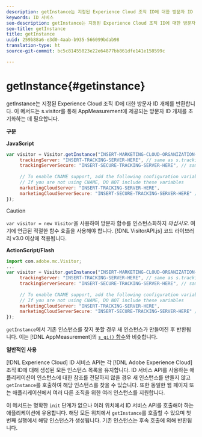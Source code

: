 ```yaml
---
description: getInstance는 지정된 Experience Cloud 조직 ID에 대한 방문자 ID 개체를 반환합니다. 이 메서드는 s.visitor를 통해 AppMeasurement에 제공되는 방문자 ID 개체를 초기화하는 데 필요합니다.
keywords: ID 서비스
seo-description: getInstance는 지정된 Experience Cloud 조직 ID에 대한 방문자 ID 개체를 반환합니다. 이 메서드는 s.visitor를 통해 AppMeasurement에 제공되는 방문자 ID 개체를 초기화하는 데 필요합니다.
seo-title: getInstance
title: getInstance
uuid: 259b88a6-e3d0-4aab-b935-566099bdab98
translation-type: ht
source-git-commit: bc5c81455023e22e64877bb861dfe141e158599c

---
```



# getInstance{#getinstance}

getInstance는 지정된 Experience Cloud 조직 ID에 대한 방문자 ID 개체를 반환합니다. 이 메서드는 s.visitor를 통해 AppMeasurement에 제공되는 방문자 ID 개체를 초기화하는 데 필요합니다.

**구문**

**JavaScript**

```js
var visitor = Visitor.getInstance("INSERT-MARKETING-CLOUD-ORGANIZATION-ID-HERE", { 
     trackingServer: "INSERT-TRACKING-SERVER-HERE", // same as s.trackingServer 
     trackingServerSecure: "INSERT-SECURE-TRACKING-SERVER-HERE", // same as s.trackingServerSecure 
 
     // To enable CNAME support, add the following configuration variables 
     // If you are not using CNAME, DO NOT include these variables 
     marketingCloudServer: "INSERT-TRACKING-SERVER-HERE", 
     marketingCloudServerSecure: "INSERT-SECURE-TRACKING-SERVER-HERE" // same as s.trackingServerSecure 
});
```

>[!CAUTION]
>
>`var visitor = new Visitor`을 사용하여 방문자 함수를 인스턴스화하지 *마십시오*. 여기에 언급된 적절한 함수 호출을 사용해야 합니다. [!DNL VisitorAPI.js] 코드 라이브러리 v3.0 이상에 적용됩니다.

**ActionScript/Flash**

```js
import com.adobe.mc.Visitor; 
... 
var visitor = Visitor.getInstance("INSERT-MARKETING-CLOUD-ORGANIZATION-ID-HERE", { 
     trackingServer: "INSERT-TRACKING-SERVER-HERE", // same as s.trackingServer 
     trackingServerSecure: "INSERT-SECURE-TRACKING-SERVER-HERE", // same as s.trackingServerSecure 
 
     // To enable CNAME support, add the following configuration variables 
     // If you are not using CNAME, DO NOT include these variables 
     marketingCloudServer: "INSERT-TRACKING-SERVER-HERE", 
     marketingCloudServerSecure: "INSERT-SECURE-TRACKING-SERVER-HERE" // same as s.trackingServerSecure 
});
```

`getInstance`에서 기존 인스턴스를 찾지 못할 경우 새 인스턴스가 만들어진 후 반환됩니다. 이는 [!DNL AppMeasurement]의 [ `s_gi()` 함수](https://marketing.adobe.com/resources/help/ko_KR/sc/implement/?f=function_s_gi.html)와 비슷합니다.

**일반적인 사용**

[!DNL Experience Cloud] ID 서비스 API는 각 [!DNL Adobe Experience Cloud] 조직 ID에 대해 생성된 모든 인스턴스 목록을 유지합니다. ID 서비스 API를 사용하는 애플리케이션이 인스턴스에 대한 참조를 전달하지 않을 경우 새 인스턴스를 만들지 않고 `getInstance`를 호출하여 해당 인스턴스를 찾을 수 있습니다. 또한 동일한 웹 페이지 또는 애플리케이션에서 여러 다른 조직을 위한 여러 인스턴스를 지원합니다.

이 메서드는 명확한 `init` 단계가 없으나 여러 위치에서 ID 서비스 API를 호출해야 하는 애플리케이션에 유용합니다. 해당 모든 위치에서 `getInstance`를 호출할 수 있으며 첫 번째 실행에서 해당 인스턴스가 생성됩니다. 기존 인스턴스는 후속 호출에 의해 반환됩니다.
